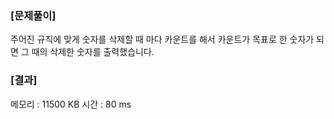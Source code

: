 ### [문제풀이]
주어진 규칙에 맞게 숫자를 삭제할 때 마다 카운트를 해서 카운트가 목표로 한 숫자가 되면 그 때의 삭제한 숫자를 출력했습니다.

### [결과]
메모리 : 11500 KB
시간 : 80 ms
